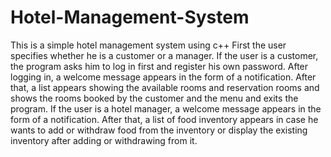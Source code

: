 # Hotel-Management-System
This is a simple hotel management system using c++
First the user specifies whether he is a customer or a manager.
If the user is a customer,
the program asks him to log in first and register his own password.
After logging in,
a welcome message appears in the form of a notification.
After that, 
a list appears showing the available rooms and reservation rooms and
shows the rooms booked by the customer and
the menu and exits the program.
If the user is a hotel manager,
a welcome message appears in the form of a notification.
After that, a list of food inventory appears in case he wants to add or 
withdraw food from the inventory or
display the existing inventory after adding or
withdrawing from it.
